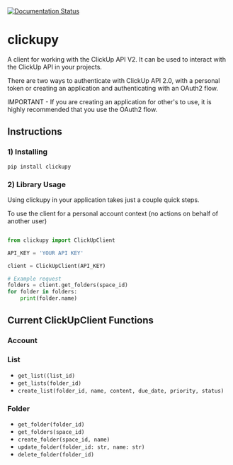 <a href='https://clickupy.readthedocs.io/en/latest/?badge=latest'>
    <img src='https://readthedocs.org/projects/clickupy/badge/?version=latest' alt='Documentation Status' />
</a>

# clickupy

A client for working with the ClickUp API V2. It can be used to interact with the ClickUp API in your projects.

There are two ways to authenticate with ClickUp API 2.0, with a personal token or creating an application and authenticating with an OAuth2 flow. 

IMPORTANT - If you are creating an application for other's to use, it is highly recommended that you use the OAuth2 flow.

## Instructions
### 1) Installing
```pip install clickupy```

### 2) Library Usage
Using clickupy in your application takes just a couple quick steps.

To use the client for a personal account context (no actions on behalf of another user)

```python

from clickupy import ClickUpClient

API_KEY = 'YOUR API KEY'

client = ClickUpClient(API_KEY)

# Example request
folders = client.get_folders(space_id)
for folder in folders:
    print(folder.name)

```



## Current ClickUpClient Functions

### Account


### List
* `get_list((list_id)`
* `get_lists(folder_id)`
* `create_list(folder_id, name, content, due_date, priority, status)`

### Folder
* `get_folder(folder_id)`
* `get_folders(space_id)`
* `create_folder(space_id, name)`
* `update_folder(folder_id: str, name: str)`
* `delete_folder(folder_id)`
